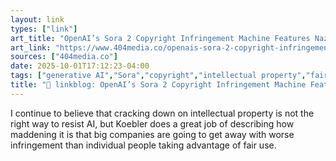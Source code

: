 ```yaml
---
layout: link
types: ["link"]
art_title: "OpenAI’s Sora 2 Copyright Infringement Machine Features Nazi SpongeBobs and Criminal Pikachus"
art_link: "https://www.404media.co/openais-sora-2-copyright-infringement-machine-features-nazi-spongebobs-and-criminal-pikachus/"
sources: ["404media.co"]
date: 2025-10-01T17:12:23-04:00
tags: ["generative AI","Sora","copyright","intellectual property","fair use"]
title: "🔗 linkblog: OpenAI’s Sora 2 Copyright Infringement Machine Features Nazi SpongeBobs and Criminal Pikachus"
---
```

I continue to believe that cracking down on intellectual property is not the right way to resist AI, but Koebler does a great job of describing how maddening it is that big companies are going to get away with worse infringement than individual people taking advantage of fair use.